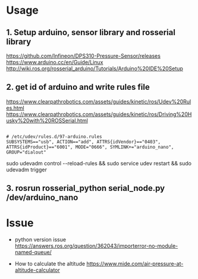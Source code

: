 # Usage

## 1. Setup arduino, sensor library and rosserial library

https://github.com/Infineon/DPS310-Pressure-Sensor/releases
https://www.arduino.cc/en/Guide/Linux
http://wiki.ros.org/rosserial_arduino/Tutorials/Arduino%20IDE%20Setup

## 2. get id of arduino and write rules file

https://www.clearpathrobotics.com/assets/guides/kinetic/ros/Udev%20Rules.html
https://www.clearpathrobotics.com/assets/guides/kinetic/ros/Driving%20Husky%20with%20ROSSerial.html


<pre><code>
# /etc/udev/rules.d/97-arduino.rules 
SUBSYSTEMS=="usb", ACTION=="add", ATTRS{idVendor}=="0403", ATTRS{idProduct}=="6001", MODE="0666", SYMLINK+="arduino_nano", GROUP="dialout"
</code></pre>

sudo udevadm control --reload-rules && sudo service udev restart && sudo udevadm trigger


## 3. rosrun rosserial_python serial_node.py /dev/arduino_nano



# Issue
- python version issue
https://answers.ros.org/question/362043/importerror-no-module-named-queue/

- How to calculate the altitude
https://www.mide.com/air-pressure-at-altitude-calculator
